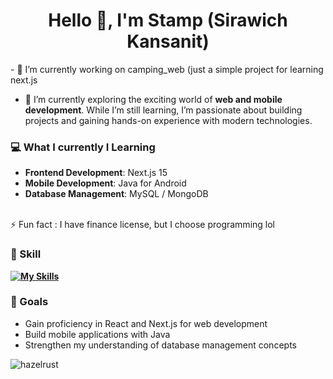 <h1 align="center">Hello 👋, I'm Stamp (Sirawich Kansanit)</h1>
- 🔭 I’m currently working on camping_web (just a simple project for learning next.js

- 🌱 I’m currently exploring the exciting world of **web and mobile development**. While I’m still learning, I’m passionate about building projects and gaining hands-on experience with modern technologies.

### 💻 What I currently I Learning
- **Frontend Development**: Next.js 15  
- **Mobile Development**: Java for Android  
- **Database Management**: MySQL / MongoDB
<br>
⚡ Fun fact : I have finance license, but I choose programming lol

### 👾 Skill
**[![My Skills](https://skillicons.dev/icons?i=html,css,js,react,nextjs,figma)](https://skillicons.dev)**

### 🌱 Goals
- Gain proficiency in React and Next.js for web development  
- Build mobile applications with Java  
- Strengthen my understanding of database management concepts  

<p align="left">
</p>


<p><img align="left" src="https://github-readme-stats.vercel.app/api/top-langs?username=hazelrust&show_icons=true&locale=en&layout=compact" alt="hazelrust" /></p>

